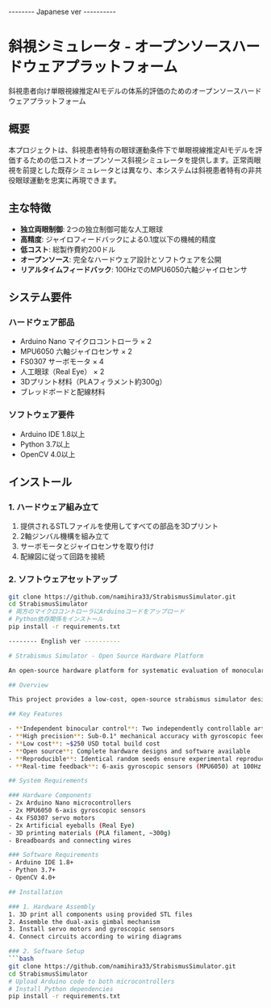-------- Japanese ver ----------
# 斜視シミュレータ - オープンソースハードウェアプラットフォーム

斜視患者向け単眼視線推定AIモデルの体系的評価のためのオープンソースハードウェアプラットフォーム

## 概要

本プロジェクトは、斜視患者特有の眼球運動条件下で単眼視線推定AIモデルを評価するための低コストオープンソース斜視シミュレータを提供します。正常両眼視を前提とした既存シミュレータとは異なり、本システムは斜視患者特有の非共役眼球運動を忠実に再現できます。

## 主な特徴

- **独立両眼制御**: 2つの独立制御可能な人工眼球
- **高精度**: ジャイロフィードバックによる0.1度以下の機械的精度
- **低コスト**: 総製作費約200ドル
- **オープンソース**: 完全なハードウェア設計とソフトウェアを公開
- **リアルタイムフィードバック**: 100HzでのMPU6050六軸ジャイロセンサ

## システム要件

### ハードウェア部品
- Arduino Nano マイクロコントローラ × 2
- MPU6050 六軸ジャイロセンサ × 2
- FS0307 サーボモータ × 4
- 人工眼球（Real Eye） × 2
- 3Dプリント材料（PLAフィラメント約300g）
- ブレッドボードと配線材料

### ソフトウェア要件
- Arduino IDE 1.8以上
- Python 3.7以上
- OpenCV 4.0以上

## インストール

### 1. ハードウェア組み立て
1. 提供されるSTLファイルを使用してすべての部品を3Dプリント
2. 2軸ジンバル機構を組み立て
3. サーボモータとジャイロセンサを取り付け
4. 配線図に従って回路を接続

### 2. ソフトウェアセットアップ
```bash
git clone https://github.com/namihira33/StrabismusSimulator.git
cd StrabismusSimulator
# 両方のマイクロコントローラにArduinoコードをアップロード
# Python依存関係をインストール
pip install -r requirements.txt

-------- English ver ----------

# Strabismus Simulator - Open Source Hardware Platform

An open-source hardware platform for systematic evaluation of monocular gaze estimation AI models under strabismus conditions.

## Overview

This project provides a low-cost, open-source strabismus simulator designed specifically for evaluating monocular gaze estimation AI models. Unlike existing simulators that assume normal binocular vision, our system can simulate the independent eye movements characteristic of strabismus patients.

## Key Features

- **Independent binocular control**: Two independently controllable artificial eyeballs
- **High precision**: Sub-0.1° mechanical accuracy with gyroscopic feedback
- **Low cost**: ~$250 USD total build cost
- **Open source**: Complete hardware designs and software available
- **Reproducible**: Identical random seeds ensure experimental reproducibility
- **Real-time feedback**: 6-axis gyroscopic sensors (MPU6050) at 100Hz

## System Requirements

### Hardware Components
- 2x Arduino Nano microcontrollers
- 2x MPU6050 6-axis gyroscopic sensors
- 4x FS0307 servo motors
- 2x Artificial eyeballs (Real Eye)
- 3D printing materials (PLA filament, ~300g)
- Breadboards and connecting wires

### Software Requirements
- Arduino IDE 1.8+
- Python 3.7+
- OpenCV 4.0+

## Installation

### 1. Hardware Assembly
1. 3D print all components using provided STL files
2. Assemble the dual-axis gimbal mechanism
3. Install servo motors and gyroscopic sensors
4. Connect circuits according to wiring diagrams

### 2. Software Setup
```bash
git clone https://github.com/namihira33/StrabismusSimulator.git
cd StrabismusSimulator
# Upload Arduino code to both microcontrollers
# Install Python dependencies
pip install -r requirements.txt
